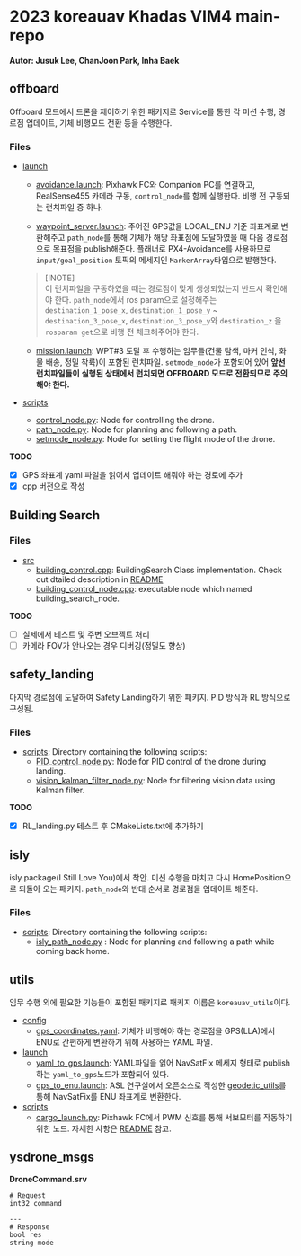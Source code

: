 # 2023 koreauav Khadas VIM4 main-repo
**Autor: Jusuk Lee, ChanJoon Park, Inha Baek**

## offboard

Offboard 모드에서 드론을 제어하기 위한 패키지로 Service를 통한 각 미션 수행, 경로점 업데이트, 기체 비행모드 전환 등을 수행한다.
### Files
- [launch](offboard/launch)
  - [avoidance.launch](offboard/launch/avoidance.launch): Pixhawk FC와 Companion PC를 연결하고, RealSense455 카메라 구동, `control_node`를 함께 실행한다. 비행 전 구동되는 런치파일 중 하나.

  - [waypoint_server.launch](offboard/launch/waypoint_server.launch): 주어진 GPS값을 LOCAL_ENU 기준 좌표계로 변환해주고 `path_node`를 통해 기체가 해당 좌표점에 도달하였을 때 다음 경로점으로 목표점을 publish해준다. 플래너로 PX4-Avoidance를 사용하므로 `input/goal_position` 토픽의 메세지인 `MarkerArray`타입으로 발행한다.

  > [!NOTE]\
  > 이 런치파일을 구동하였을 때는 경로점이 맞게 생성되었는지 반드시 확인해야 한다.
  > `path_node`에서 ros param으로 설정해주는 `destination_1_pose_x`, `destination_1_pose_y` ~ `destination_3_pose_x`, `destination_3_pose_y`와 `destination_z` 을 `rosparam get`으로 비행 전 체크해주어야 한다.

  - [mission.launch](offboard/launch/mission.launch): WPT#3 도달 후 수행하는 임무들(건물 탐색, 마커 인식, 화물 배송, 정밀 착륙)이 포함된 런치파일. `setmode_node`가 포함되어 있어 **앞선 런치파일들이 실행된 상태에서 런치되면 OFFBOARD 모드로 전환되므로 주의해야 한다.**
- [scripts](offboard/scripts)
  - [control_node.py](offboard/scripts/control_node.py): Node for controlling the drone.
  - [path_node.py](offboard/scripts/path_node.py): Node for planning and following a path.
  - [setmode_node.py](offboard/scripts/setmode_node.py): Node for setting the flight mode of the drone.

**TODO**

- [x] GPS 좌표계 yaml 파일을 읽어서 업데이트 해줘야 하는 경로에 추가
- [x] cpp 버전으로 작성

## Building Search

### Files

- [src](building_search/src/)
  - [building_control.cpp](building_search/src/building_search.cpp): BuildingSearch Class implementation. Check out dtailed description in [README](building_search/README.md)
  - [building_control_node.cpp](building_search/src/building_search_node.cpp): executable node which named building_search_node.

**TODO**
- [ ] 실제에서 테스트 및 주변 오브젝트 처리
- [ ] 카메라 FOV가 안나오는 경우 디버깅(정밀도 향상)

## safety_landing

마지막 경로점에 도달하여 Safety Landing하기 위한 패키지. PID 방식과 RL 방식으로 구성됨.

### Files

- [scripts](safety_landing/scripts): Directory containing the following scripts:
  - [PID_control_node.py](safety_landing/scripts/PID_control_node.py): Node for PID control of the drone during landing.
  - [vision_kalman_filter_node.py](safety_landing/scripts/vision_kalman_filter_node.py): Node for filtering vision data using Kalman filter.

**TODO**

- [x] RL_landing.py 테스트 후 CMakeLists.txt에 추가하기

## isly

isly package(I Still Love You)에서 착안. 미션 수행을 마치고 다시 HomePosition으로 되돌아 오는 패키지. `path_node`와 반대 순서로 경로점을 업데이트 해준다.

### Files
- [scripts](isly/scripts): Directory containing the following scripts:
  - [isly_path_node.py](isly/scripts/isly_path_node.py) : Node for planning and following a path while coming back home.

## utils
임무 수행 외에 필요한 기능들이 포함된 패키지로 패키지 이름은 `koreauav_utils`이다.
- [config](utils/config/)
  - [gps_coordinates.yaml](utils/config/gps_coordinates.yaml): 기체가 비행해야 하는 경로점을 GPS(LLA)에서 ENU로 간편하게 변환하기 위해 사용하는 YAML 파일.
- [launch](utils/launch/)
  - [yaml_to_gps.launch](utils/launch/yaml_to_gps.launch): YAML파일을 읽어 NavSatFix 메세지 형태로 publish하는 `yaml_to_gps`노드가 포함되어 있다.
  - [gps_to_enu.launch](utils/launch/gps_to_enu.launch): ASL 연구실에서 오픈소스로 작성한 [geodetic_utils](https://github.com/YonseiDrone/geodetic_utils)를 통해 NavSatFix를 ENU 좌표계로 변환한다.
- [scripts](utils/scripts/)
  - [cargo_launch.py](utils/scripts/cargo_launch.py): Pixhawk FC에서 PWM 신호를 통해 서보모터를 작동하기 위한 노드. 자세한 사항은 [README](utils/README.md) 참고.

## ysdrone_msgs


**DroneCommand.srv**
```srv
# Request
int32 command

---
# Response
bool res
string mode
```
